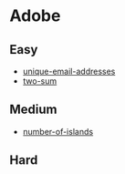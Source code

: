 # Adobe

## Easy
* [unique-email-addresses](../Google/unique-email-addresses.md)
* [two-sum](../Google/two-sum.md)


## Medium
* [number-of-islands](../Google/number-of-islands.md)


## Hard


